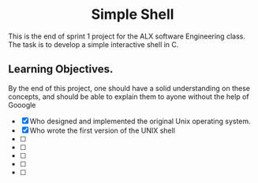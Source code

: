 <h1 align="center">Simple Shell</h1>

This is the end of sprint 1 project for the ALX software Engineering class. The task is to develop a simple interactive shell in C.


## Learning Objectives.
By the end of this project, one should have a solid understanding on these concepts, and should be able to explain them to ayone without the help of Gooogle

* [X] Who designed and implemented the original Unix operating system.
* [X] Who wrote the first version of the UNIX shell
* [ ]
* [ ]
* [ ]
* [ ]
* [ ]
                                         